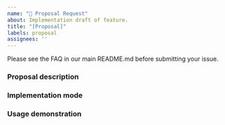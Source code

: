 ```yaml
---
name: "📝 Proposal Request"
about: Implementation draft of feature.
title: "[Proposal]"
labels: proposal
assignees: ''
---
```


Please see the FAQ in our main README.md before submitting your issue.

<!--
In order to accurately distinguish that the needs put forward by users are the needs of most users and reasonable needs, solicit community opinions through the process, and the features adopted by the community will be realized as new functions.

In order to make the proposal process as simple as possible, the process includes three stages: feature request - > proposal - > pull-request, where feature, proposal is issue and pull-request is the specific function implementation.

### Feature-request

In order to help the community correctly understand the requirements of the feature, the feature request issue needs to describe the functional requirements and relevant references or documents in detail. And the feature request issue can contain the basic description of the function, which can be used as a reference for the function implementation in the proposal.

### Proposal

Proposal contains the basic implementation methods of functions, such as interface definition, general usage of functions, etc.

### Pull-request

After the function is realized, a merge request will be initiated to associate the proposal issue with the function issue. After the merger is completed, all questions will be closed and the process will end.

### Decision process

When more than five maintainer members agree to implement the feature, a proposal issue will be created for detailed design. The status of the proposal is divided into: under discussion, finalized and abandoned. After reaching the final status, start specific implementation (PR can also be implemented synchronously during the discussion)

### Final decision maker mechanism

If the maintainer team members have major differences on a requirement, the final decision is made by @Terry Mao.
-->

### Proposal description
<!--
example:
Add event interface for accessing message oriented middleware
-->
### Implementation mode
<!--
```go
example:
type Message interface {
    Key() string
    Value() []byte
    Header() map[string]string
    Ack() error
    Nack() error
}

type Handler func(context.Context, Message) error

type Event interface {
    Send(ctx context.Context, key string, value []byte]) error
    Receive(ctx context.Context, handler Handler) error
    Close() error
}
````
-->
### Usage demonstration
<!-- 
example:
```go
msg := kafka.NewMessage("Lynx", []byte("hello world"), map[string]string{
		"user":  "Lynx",
		"phone": "123456",
	})
err := sender.Send(context.Background(), msg)
```
-->